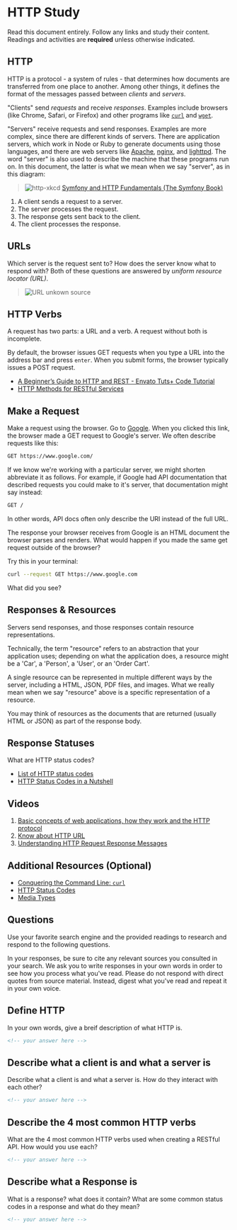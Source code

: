 # HTTP Study

Read this document entirely. Follow any links and study their content. Readings
and activities are **required** unless otherwise indicated.

## HTTP

HTTP is a protocol - a system of rules - that determines how documents are
transferred from one place to another. Among other things, it defines the format
of the messages passed between *clients* and *servers*.

"Clients" send *requests* and receive *responses*. Examples include browsers
(like Chrome, Safari, or Firefox) and other programs like
[`curl`](http://curl.haxx.se/docs/) and
[`wget`](http://www.gnu.org/software/wget/manual/wget.html).

"Servers" receive requests and send responses. Examples are more complex, since
there are different kinds of servers. There are application servers, which work
in Node or Ruby to generate documents using those languages, and there are web
servers like [Apache](http://httpd.apache.org/), [nginx](http://nginx.com/), and
[lighttpd](https://www.lighttpd.net). The word "server" is also used to describe
the machine that these programs run on. In this document, the latter is what we
mean when we say "server", as in this diagram:

> ![http-xkcd](https://cloud.githubusercontent.com/assets/388761/12621764/0ffb527e-c4f0-11e5-87ae-d597e3835fcd.png)
> [Symfony and HTTP Fundamentals (The Symfony Book)](http://symfony.com/doc/current/book/http_fundamentals.html)

1.  A client sends a request to a server.
1.  The server processes the request.
1.  The response gets sent back to the client.
1.  The client processes the response.

## URLs

Which server is the request sent to? How does the server know what to respond
with? Both of these questions are answered by *uniform resource locator (URL)*.

> ![URL](https://cloud.githubusercontent.com/assets/388761/12622184/2c0143dc-c4f2-11e5-84af-55f723dd6639.png)
> unkown source

## HTTP Verbs

A request has two parts: a URL and a verb. A request without both is incomplete.

By default, the browser issues GET requests when you type a URL into the address
bar and press `enter`. When you submit forms, the browser typically issues a
POST request.

-   [A Beginner’s Guide to HTTP and REST - Envato Tuts+ Code Tutorial](http://code.tutsplus.com/tutorials/a-beginners-guide-to-http-and-rest--net-16340)
-   [HTTP Methods for RESTful Services](http://www.restapitutorial.com/lessons/httpmethods.html)

## Make a Request

Make a request using the browser. Go to [Google](https://www.google.com). When
you clicked this link, the browser made a GET request to Google's server. We
often describe requests like this:

```txt
GET https://www.google.com/
```

If we know we're working with a particular server, we might shorten abbreviate
it as follows. For example, if Google had API documentation that described
requests you could make to it's server, that documentation might say instead:

```txt
GET /
```

In other words, API docs often only describe the URI instead of the full URL.

The response your browser receives from Google is an HTML document the browser
parses and renders. What would happen if you made the same get request outside
of the browser?

Try this in your terminal:

```sh
curl --request GET https://www.google.com
```

What did you see?

## Responses & Resources

Servers send responses, and those responses contain resource representations.

Technically, the term "resource" refers to an abstraction that your application
uses; depending on what the application does, a resource might be a 'Car', a
'Person', a 'User', or an 'Order Cart'.

A single resource can be represented in multiple different ways by the server,
including a HTML, JSON, PDF files, and images. What we really mean when we say
"resource" above is a specific representation of a resource.

You may think of resources as the documents that are returned (usually HTML or
JSON) as part of the response body.

## Response Statuses

What are HTTP status codes?

-   [List of HTTP status codes](https://en.wikipedia.org/wiki/List_of_HTTP_status_codes)
-   [HTTP Status Codes in a Nutshell](https://twitter.com/stevelosh/status/372740571749572610)

## Videos

1.  [Basic concepts of web applications, how they work and the HTTP protocol](https://www.youtube.com/watch?v=RsQ1tFLwldY)
1.  [Know about HTTP URL](https://www.youtube.com/watch?v=ADQ_rhefgEk)
1.  [Understanding HTTP Request Response Messages](https://www.youtube.com/watch?v=sxiRFwQ1RJ4)

## Additional Resources (Optional)

-   [Conquering the Command Line: `curl`](http://conqueringthecommandline.com/book/curl)
-   [HTTP Status Codes](http://en.wikipedia.org/wiki/List_of_HTTP_status_codes)
-   [Media Types](http://en.wikipedia.org/wiki/Internet_media_type)

## Questions

Use your favorite search engine and the provided readings to research and respond to the following questions.

In your responses, be sure to cite any relevant sources you consulted in your search. We ask you to write responses in your own words in order to see how you process what you've read. Please do not respond with direct quotes from source material. Instead, digest what you've read and repeat it in your own voice.

## Define HTTP

In your own words, give a breif description of what HTTP is.

```md
<!-- your answer here -->
```

## Describe what a client is and what a server is

Describe what a client is and what a server is. How do they interact with each other?

```md
<!-- your answer here -->
```

## Describe the 4 most common HTTP verbs

What are the 4 most common HTTP verbs used when creating a RESTful API. How would you use each?

```md
<!-- your answer here -->
```

## Describe what a Response is

What is a response? what does it contain? What are some common status codes in a response and what do they mean?

```md
<!-- your answer here -->
```
